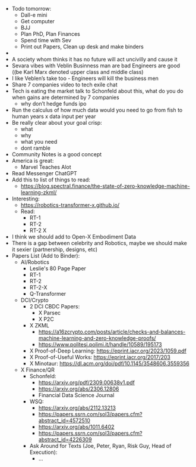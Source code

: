 - Todo tomorrow:
    - Dall-e mini
    - Get computer
    - BJJ
    - Plan PhD, Plan Finances
    - Spend time with Sev
    - Print out Papers, Clean up desk and make binders
- 
- A society whom thinks it has no future will act uncivilly and cause it
- Sevara vibes with Veblin Businness man are bad Engineers are good ((be Karl Marx denoted upper class and middle class)
- I like Veblen’s take too - Engineers will kill the business men
- Share 7 companies video to tech exile chat
- Tech is eating the market talk to Schonfeld about this, what do you do when gains are determined by 7 companies
    - why don’t hedge funds ipo
- Run the calculus of how much data would you need to go from fish to human years x data input per year
- Be really clear about your goal crisp:
    - what
    - why
    - what you need
    - dont ramble
- Community Notes is a good concept
- America is great:
    - Marvel Teaches Alot
- Read Messenger ChatGPT
- Add this to list of things to read:
    - https://blog.spectral.finance/the-state-of-zero-knowledge-machine-learning-zkml/
- Interesting:
    - https://robotics-transformer-x.github.io/
    - Read:
        - RT-1
        - RT-2
        - RT-2 X
- I think we should add to Open-X Embodiment Data
- There is a gap between celebrity and Robotics, maybe we should make it sexier (partnership, designs, etc)
- Papers List (Add to Binder):
    - AI/Robotics
        - Leslie's 80 Page Paper
        - RT-1
        - RT-2
        - RT-2-X
        - Q-Transformer
    - DCI/Crypto
        - 2 DCI CBDC Papers:
            - X Parsec
            - X P2C
        - X ZKML
            - https://a16zcrypto.com/posts/article/checks-and-balances-machine-learning-and-zero-knowledge-proofs/
            - https://www.politesi.polimi.it/handle/10589/195173
        - X Proof-of-Deep Learning: https://eprint.iacr.org/2023/1059.pdf
        - X Proof-of-Useful Works: https://eprint.iacr.org/2017/203
        - X Minotaur: https://dl.acm.org/doi/pdf/10.1145/3548606.3559356
    - X Finance/QR
        - Schonfeld:
            - https://arxiv.org/pdf/2309.00638v1.pdf
            - https://arxiv.org/abs/2306.12806
            - Financial Data Science Journal
        - WSQ:
            - https://arxiv.org/abs/2112.13213
            - https://papers.ssrn.com/sol3/papers.cfm?abstract_id=4572510
            - https://arxiv.org/abs/1011.6402
            - https://papers.ssrn.com/sol3/papers.cfm?abstract_id=4226309
        - Ask Around for Texts (Joe, Peter, Ryan, Risk Guy, Head of Execution):
            - ...
